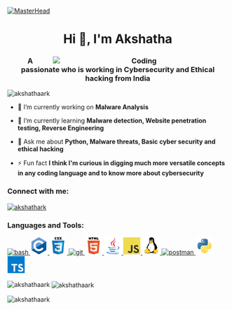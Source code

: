 [![MasterHead](https://rmcglobal.com/wp-content/uploads/2022/07/cybersecurity-banner.jpg)](https://AkshathaaRk.io)<h1 align="center">Hi 👋, I'm Akshatha</h1>
<h3 align="center"><img align="right" alt="Coding" width="400" src="https://i.pinimg.com/originals/13/dc/1f/13dc1f9bd046a5c7825397eaebe1f852.gif">A passionate who is working in Cybersecurity and Ethical hacking from India</h3>

<p align="left"> <img src="https://komarev.com/ghpvc/?username=akshathaark&label=Profile%20views&color=0e75b6&style=flat" alt="akshathaark" /> </p>

- 🔭 I’m currently working on **Malware Analysis**

- 🌱 I’m currently learning **Malware detection, Website penetration testing, Reverse Engineering**

- 💬 Ask me about **Python, Malware threats, Basic cyber security and ethical hacking**

- ⚡ Fun fact **I think I'm curious in digging much more versatile concepts in any coding language and to know more about cybersecurity**

<h3 align="left">Connect with me:</h3>
<p align="left">
<a href="https://linkedin.com/in/akshathark" target="blank"><img align="center" src="https://raw.githubusercontent.com/rahuldkjain/github-profile-readme-generator/master/src/images/icons/Social/linked-in-alt.svg" alt="akshathark" height="30" width="40" /></a>
</p>

<h3 align="left">Languages and Tools:</h3>
<p align="left"> <a href="https://www.gnu.org/software/bash/" target="_blank" rel="noreferrer"> <img src="https://www.vectorlogo.zone/logos/gnu_bash/gnu_bash-icon.svg" alt="bash" width="40" height="40"/> </a> <a href="https://www.cprogramming.com/" target="_blank" rel="noreferrer"> <img src="https://raw.githubusercontent.com/devicons/devicon/master/icons/c/c-original.svg" alt="c" width="40" height="40"/> </a> <a href="https://www.w3schools.com/css/" target="_blank" rel="noreferrer"> <img src="https://raw.githubusercontent.com/devicons/devicon/master/icons/css3/css3-original-wordmark.svg" alt="css3" width="40" height="40"/> </a> <a href="https://git-scm.com/" target="_blank" rel="noreferrer"> <img src="https://www.vectorlogo.zone/logos/git-scm/git-scm-icon.svg" alt="git" width="40" height="40"/> </a> <a href="https://www.w3.org/html/" target="_blank" rel="noreferrer"> <img src="https://raw.githubusercontent.com/devicons/devicon/master/icons/html5/html5-original-wordmark.svg" alt="html5" width="40" height="40"/> </a> <a href="https://www.java.com" target="_blank" rel="noreferrer"> <img src="https://raw.githubusercontent.com/devicons/devicon/master/icons/java/java-original.svg" alt="java" width="40" height="40"/> </a> <a href="https://developer.mozilla.org/en-US/docs/Web/JavaScript" target="_blank" rel="noreferrer"> <img src="https://raw.githubusercontent.com/devicons/devicon/master/icons/javascript/javascript-original.svg" alt="javascript" width="40" height="40"/> </a> <a href="https://www.linux.org/" target="_blank" rel="noreferrer"> <img src="https://raw.githubusercontent.com/devicons/devicon/master/icons/linux/linux-original.svg" alt="linux" width="40" height="40"/> </a> <a href="https://postman.com" target="_blank" rel="noreferrer"> <img src="https://www.vectorlogo.zone/logos/getpostman/getpostman-icon.svg" alt="postman" width="40" height="40"/> </a> <a href="https://www.python.org" target="_blank" rel="noreferrer"> <img src="https://raw.githubusercontent.com/devicons/devicon/master/icons/python/python-original.svg" alt="python" width="40" height="40"/> </a> <a href="https://www.typescriptlang.org/" target="_blank" rel="noreferrer"> <img src="https://raw.githubusercontent.com/devicons/devicon/master/icons/typescript/typescript-original.svg" alt="typescript" width="40" height="40"/> </a> </p>

<p><img align="left" src="https://github-readme-stats.vercel.app/api/top-langs?username=akshathaark&show_icons=true&locale=en&layout=compact" alt="akshathaark" /></p>

<p>&nbsp;<img align="center" src="https://github-readme-stats.vercel.app/api?username=akshathaark&show_icons=true&locale=en" alt="akshathaark" /></p>

<p><img align="center" src="https://github-readme-streak-stats.herokuapp.com/?user=akshathaark&" alt="akshathaark" /></p>


